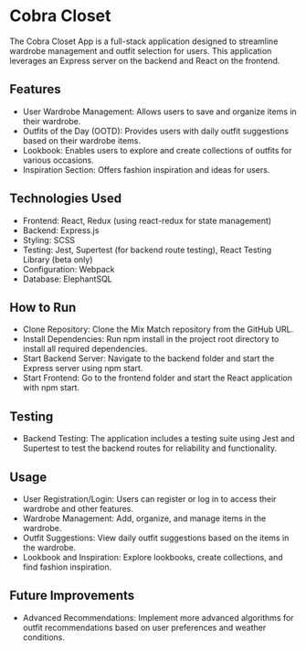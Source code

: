 # Cobra Closet
The Cobra Closet App is a full-stack application designed to streamline wardrobe management and outfit selection for users. This application leverages an Express server on the backend and React on the frontend.

## Features
- User Wardrobe Management: Allows users to save and organize items in their wardrobe.
- Outfits of the Day (OOTD): Provides users with daily outfit suggestions based on their wardrobe items.
- Lookbook: Enables users to explore and create collections of outfits for various occasions.
- Inspiration Section: Offers fashion inspiration and ideas for users.
  
## Technologies Used
- Frontend: React, Redux (using react-redux for state management)
- Backend: Express.js
- Styling: SCSS
- Testing: Jest, Supertest (for backend route testing), React Testing Library (beta only)
- Configuration: Webpack
- Database: ElephantSQL

## How to Run
- Clone Repository: Clone the Mix Match repository from the GitHub URL.
- Install Dependencies: Run npm install in the project root directory to install all required dependencies.
- Start Backend Server: Navigate to the backend folder and start the Express server using npm start.
- Start Frontend: Go to the frontend folder and start the React application with npm start.

## Testing
- Backend Testing: The application includes a testing suite using Jest and Supertest to test the backend routes for reliability and functionality.

## Usage
- User Registration/Login: Users can register or log in to access their wardrobe and other features.
- Wardrobe Management: Add, organize, and manage items in the wardrobe.
- Outfit Suggestions: View daily outfit suggestions based on the items in the wardrobe.
- Lookbook and Inspiration: Explore lookbooks, create collections, and find fashion inspiration.

## Future Improvements

- Advanced Recommendations: Implement more advanced algorithms for outfit recommendations based on user preferences and weather conditions.
